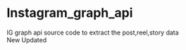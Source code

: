 # Instagram_graph_api
IG graph api source code to extract the post,reel,story data 
<br>
New Updated

